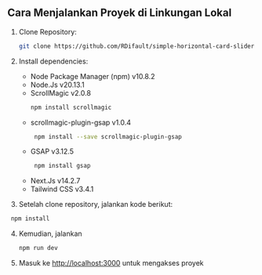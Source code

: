 ## Cara Menjalankan Proyek di Linkungan Lokal

1. Clone Repository:

   ```bash
   git clone https://github.com/RDifault/simple-horizontal-card-slider-clone.git
   ```
2. Install dependencies:
   
   - Node Package Manager (npm) v10.8.2
   - Node.Js v20.13.1
   - ScrollMagic v2.0.8
      ```bash
      npm install scrollmagic
      ```
   - scrollmagic-plugin-gsap v1.0.4
     ```bash
      npm install --save scrollmagic-plugin-gsap
      ```
   - GSAP v3.12.5
     ```bash
      npm install gsap
      ```
   - Next.Js v14.2.7
   - Tailwind CSS v3.4.1
  
3. Setelah clone repository, jalankan kode berikut:
  ```bash
   npm install
   ```
4. Kemudian, jalankan
   ```bash
   npm run dev
   ```
5. Masuk ke [http://localhost:3000](http://localhost:3000) untuk mengakses proyek
